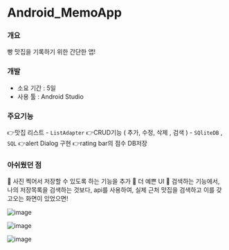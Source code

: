 # Android_MemoApp

### 개요

빵 맛집을 기록하기 위한 간단한 앱!

### 개발

- 소요 기간 : 5일
- 사용 툴 : Android Studio

### 주요기능

👉맛집 리스트 - `ListAdapter`
👉CRUD기능 ( 추가, 수정, 삭제 , 검색 ) - `SQliteDB` , `SQL`
👉alert Dialog 구현
👉rating bar의 점수 DB저장

### 아쉬웠던 점
👹 사진 찍어서 저장할 수 있도록 하는 기능을 추가
👹 더 예쁜 UI
👹 검색하는 기능에서, 나의 저장목록을 검색하는 것보다, api를 사용하여, 실제 근처 맛집을 검색하고 이를 갖고오는 화면이 있었으면!



![image](https://user-images.githubusercontent.com/78431728/157230445-f342452d-75d9-4106-9262-320332ce71a0.png)

![image](https://user-images.githubusercontent.com/78431728/157230498-ec3adc1a-2b8d-4954-88ea-b7565b2e6124.png)

![image](https://user-images.githubusercontent.com/78431728/157230531-9f4603e7-907c-4cb3-945d-d2f0db15a89f.png)
